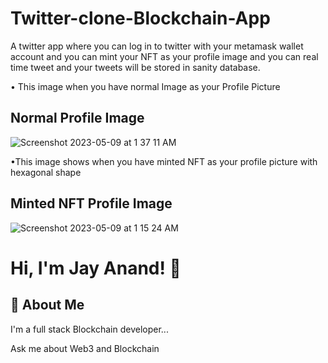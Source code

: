 
# Twitter-clone-Blockchain-App

A twitter app where you can log in to twitter with your metamask wallet account and you can mint your NFT as your profile image and you can real time tweet and your tweets will be stored in sanity database.

• This image when you have normal Image as your Profile Picture





## Normal Profile Image

![Screenshot 2023-05-09 at 1 37 11 AM](https://user-images.githubusercontent.com/113882904/236929758-71972f13-6c8e-41b2-acf3-a1320af1fe7a.jpg)


•This image shows when you have minted NFT as your profile picture with hexagonal shape

## Minted NFT Profile Image

![Screenshot 2023-05-09 at 1 15 24 AM](https://user-images.githubusercontent.com/113882904/237053534-3aa3d861-40ed-4a85-8995-169c38a9fc2f.jpg)



# Hi, I'm Jay Anand! 👋


## 🚀 About Me
I'm a full stack Blockchain developer...

Ask me about Web3 and Blockchain

